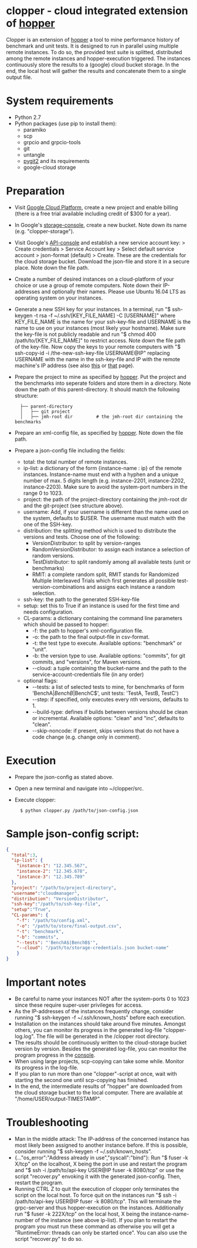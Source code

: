# clopper - cloud integrated extension of [hopper](https://github.com/sealuzh/hopper)
Clopper is an extension of [hopper](https://github.com/sealuzh/hopper) a tool to mine performance history of benchmark and unit tests. It is designed to run in parallel using multiple remote instances. To do so, the provided test suite is splitted, distributed among the remote instances and hopper-execution triggered. The instances continuously store the results to a (google) cloud bucket storage. In the end, the local host will gather the results and concatenate them to a single output file.

# System requirements
* Python 2.7
* Python packages (use pip to install them):
    * paramiko
	* scp
    * grpcio and grpcio-tools
    * git
    * untangle
    * [pygit2](http://www.pygit2.org/install.html) and its requirements
    * google-cloud storage

# Preparation
* Visit [Google Cloud Platform](https://console.cloud.google.com/project), create a new project and enable billing (there is a free trial available including credit of $300 for a year).
* In Google's [storage-console](https://console.cloud.google.com/storage/), create a new bucket. Note down its name (e.g. "clopper-storage").
* Visit Google's [API-console](https://console.cloud.google.com/apis/credentials) and establish a new service account key: > Create credentials > Service Account key > Select default service account > json-format (default) > Create. These are the credentials for the cloud storage bucket. Download the json-file and store it in a secure place. Note down the file path. 
* Create a number of desired instances on a cloud-platform of your choice or use a group of remote computers. Note down their IP-addresses and optionally their names. Please use Ubuntu 16.04 LTS as operating system on your instances.
* Generate a new SSH key for your instances. In a terminal, run "$ ssh-keygen -t rsa -f ~/.ssh/[KEY_FILE_NAME] -C [USERNAME]" where KEY_FILE_NAME is the name for your ssh-key-file and USERNAME is the name to use on your instances (most likely your hostname). Make sure the key-file is not publicly readable and run "$ chmod 400 /path/to/[KEY_FILE_NAME]" to restrict access. Note down the file path of the key-file. Now copy the keys to your remote computers with "$ ssh-copy-id -i /the-new-ssh-key-file USERNAME@IP" replacing USERNAME with the name in the ssh-key-file and IP with the remote machine's IP address (see also [this](https://askubuntu.com/questions/4830/easiest-way-to-copy-ssh-keys-to-another-machine/4833#4833) or [that](https://www.digitalocean.com/community/tutorials/how-to-set-up-ssh-keys--2) page).
* Prepare the project to mine as specified by [hopper](https://github.com/sealuzh/hopper). Put the project and the benchmarks into seperate folders and store them in a directory. Note down the path of this parent-directory. It should match the following structure:


        ├── parent-directory            
        │   ├── git project          
        │   ├── jmh-root dir         # the jmh-root dir containing the benchmarks  


* Prepare an xml-config file, as specified by [hopper](https://github.com/sealuzh/hopper). Note down the file path.
* Prepare a json-config file including the fields:
    * total: the total number of remote instances.
    * ip-list: a dictionary of the form {instance-name : ip} of the remote instances. Instance-name must end with a hyphen and a unique number of max. 5 digits length (e.g. instance-2201, instance-2202, instance-2203). Make sure to avoid the system-port numbers in the range 0 to 1023. 
    * project: the path of the project-directory containing the jmh-root dir and the git-project (see structure above).
    * username: Add, if your username is different than the name used on the system, defaults to $USER. The username must match with the one of the SSH-key.
    * distribution: the splitting method which is used to distribute the versions and tests. Choose one of the following:
        * VersionDistributor: to split by version-ranges
        * RandomVersionDistributor: to assign each instance a selection of random versions.
        * TestDistributor: to split randomly among all available tests (unit or benchmarks)
        * RMIT: a complete random split, RMIT stands for Randomized Multiple Interleaved Trials which first generates all possible test-version-combinations and assigns each instance a random selection.
    * ssh-key: the path to the generated SSH-key-file
    * setup: set this to True if an instance is used for the first time and needs configuration.
    * CL-params: a dictionary containing the command line parameters which should be passed to hopper:
        * -f: the path to hopper's xml-configuration file.
        * -o: the path to the final output-file in csv-format.
        * -t: the test type to execute. Available options: "benchmark" or "unit".
        * -b: the version type to use. Available options: "commits", for git commits, and "versions", for Maven versions.
        * --cloud: a tuple containing the bucket-name and the path to the service-account-credentials file (in any order)
    * optional flags:
        * --tests: a list of selected tests to mine, for benchmarks of form 'BenchA$|BenchB$|BenchC$', unit tests: 'TestA, TestB, TestC')
        * --step: if specified, only executes every nth versions, defaults to 1.
        * --build-type: defines if builds between versions should be clean or incremental. Available options: "clean" and "inc", defaults to "clean".
        * --skip-noncode: if present, skips versions that do not have a code change (e.g. change only in comment).
# Execution
* Prepare the json-config as stated above.
* Open a new terminal and navigate into ~/clopper/src.
* Execute clopper:


        $ python clopper.py /path/to/json-config.json
        

# Sample json-config script:    
```json
{
  "total":3,
  "ip-list": {
    "instance-1": "12.345.567",
    "instance-2": "12.345.678",
    "instance-3": "12.345.789"
  },
  "project": "/path/to/project-directory",
  "username":"cloudmanager",
  "distribution": "VersionDistributor",
  "ssh-key":"/path/to/ssh-key-file",
  "setup":"True",
  "CL-params": {
    "-f": "/path/to/config.xml",
    "-o": "/path/to/store/final-output.csv",
    "-t": "benchmark",
    "-b": "commits",
    "--tests": "'BenchA$|BenchB$'",
    "--cloud": "/path/to/storage-credentials.json bucket-name"
    }
}
```

# Important notes
* Be careful to name your instances NOT after the system-ports 0 to 1023 since these require super-user privileges for access.
* As the IP-addresses of the instances frequently change, consider running "$ ssh-keygen -f ~/.ssh/known_hosts" before each execution.
* Installation on the instances should take around five minutes. Amongst others, you can monitor its progress in the generated log-file "clopper-log.log". The file will be generated in the /clopper root directory.
* The results should be continuously written to the cloud-storage bucket version by version. Besides the generated log-file, you can monitor the program progress in the [console](https://console.cloud.google.com/storage). 
* When using large projects, scp-copying can take some while. Monitor its progress in the log-file. 
* If you plan to run more than one "clopper"-script at once, wait with starting the second one until scp-copying has finished. 
* In the end, the intermediate results of "hopper" are downloaded from the cloud storage bucket to the local computer. There are available at "/home/USER/output-TIMESTAMP". 

# Troubleshooting
* Man in the middle attack: The IP-address of the concerned instance has most likely been assigned to another instance before. If this is possible, consider running "$ ssh-keygen -f ~/.ssh/known_hosts".
* {..."os_error":"Address already in use","syscall":"bind"}: Run "$ fuser -k X/tcp" on the localhost, X being the port in use and restart the program and "$ ssh -i /path/to/api-key USER@IP fuser -k 8080/tcp" or use the script "recover.py" envoking it with the generated json-config. Then, restart the program.
* Running CTRL Z to quit the execution of clopper only terminates the script on the local host. To force quit on the instances run "$ ssh -i /path/to/api-key USER@IP fuser -k 8080/tcp". This will terminate the grpc-server and thus hopper-execution on the instances. Additionally run "$ fuser -k 222X/tcp" on the local host, X being the instance-name-number of the instance (see above ip-list).
If you plan to restart the program you must run these command as otherwise you will get a "RuntimeError: threads can only be started once". You can also use the script "recover.py" to do so.
